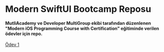 # Modern SwiftUI Bootcamp Reposu

#### MutliAcademy ve Developer MultiGroup ekibi tarafından düzenlenen "Modern iOS Programming Course with Certification" eğitiminde verilen ödevler için repo.

[Ödev 1](Bootcamp/Homework1.swift)
